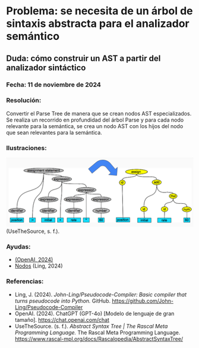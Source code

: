# Problema: se necesita de un árbol de sintaxis abstracta para el analizador semántico
## Duda: cómo construir un AST a partir del analizador sintáctico
### Fecha: 11 de noviembre de 2024
### Resolución:
Convertir el Parse Tree de manera que se crean nodos AST especializados. Se realiza un recorrido en profundidad del árbol Parse y para cada nodo relevante para la semántica, se crea un nodo AST con los hijos del nodo que sean relevantes para la semántica.
### Ilustraciones:
![ParseToAST.png](../Res/ParseToAST.png)
(UseTheSource, s. f.).
### Ayudas:
- [(OpenAI, 2024)](https://chatgpt.com/share/6731a68e-358c-8013-938c-5c8e9c5eaf8f)
- [Nodos](https://github.com/John-Ling/Pseudocode-Compiler) (Ling, 2024)

### Referencias:
- Ling, J. (2024). *John-Ling/Pseudocode-Compiler: Basic compiler that turns pseudocode into Python.* GitHub. https://github.com/John-Ling/Pseudocode-Compiler
- OpenAI. (2024). ChatGPT (GPT-4o) [Modelo de lenguaje de gran tamaño]. https://chat.openai.com/chat
- UseTheSource. (s. f.). *Abstract Syntax Tree | The Rascal Meta Programming Language.* The Rascal Meta Programming Language. https://www.rascal-mpl.org/docs/Rascalopedia/AbstractSyntaxTree/
